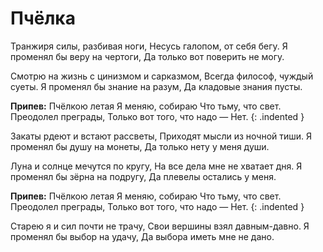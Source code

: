 ﻿---
layout: lyrics
---

# Пчёлка

Транжиря силы, разбивая ноги,
Несусь галопом, от себя бегу.
Я променял бы веру на чертоги,
Да только вот поверить не могу.

Смотрю на жизнь с цинизмом и сарказмом,
Всегда философ, чуждый суеты.
Я променял бы знание на разум,
Да кладовые знания пусты.

**Припев:**
Пчёлкою летая
Я меняю, собираю
Что тьму, что свет.
Преодолел преграды,
Только вот того, что надо —
Нет.
{: .indented }
 
Закаты рдеют и встают рассветы,
Приходят мысли из ночной тиши.
Я променял бы душу на монеты,
Да только нету у меня души.

Луна и солнце мечутся по кругу,
На все дела мне не хватает дня.
Я променял бы зёрна на подругу,
Да плевелы остались у меня.

**Припев:**
Пчёлкою летая
Я меняю, собираю
Что тьму, что свет.
Преодолел преграды,
Только вот того, что надо —
Нет.
{: .indented }

Старею я и сил почти не трачу,
Свои вершины взял давным-давно.
Я променял бы выбор на удачу,
Да выбора иметь мне не дано.
